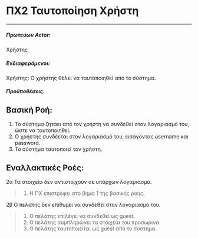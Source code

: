 # ΠΧ2 Ταυτοποίηση Χρήστη
---

##### Πρωτεύων Actor:
Χρήστης

##### Ενδιαφερόμενοι:
Χρήστης: Ο χρήστης θέλει να ταυτοποιηθεί από το σύστημα.

##### Προϋποθέσεις: 

## Βασική Ροή:
1. Το σύστημα ζητάει από τον χρήστη να συνδεθεί στον λογαριασμό του, ώστε να ταυτοποιηθεί.
2. Ο χρήστης συνδέεται στον λογαριασμό του, εισάγοντας username και password.
3. Το σύστημα ταυτοποιεί τον χρήστη.

## Εναλλακτικές Ροές:
2α Τα στοιχεία δεν αντιστοιχούν σε υπάρχων λογαριασμό.
> 1. Η ΠΧ επιστρέφει στο βήμα 1 της βασικής ροής.

2β Ο πελάτης δεν επιθυμεί να συνδεθεί στον λογαριασμό του.
> 1. Ο πελάτης επιλέγει να συνδεθεί ως guest.
> 2. Ο πελάτης συμπληρώνει τα στοιχεία του προσωρινά.
> 3. Ο πελάτης ταυτοποιείται ως guest από το σύστημα.